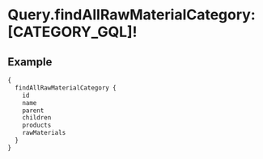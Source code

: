 # Query.findAllRawMaterialCategory: [CATEGORY_GQL]!
            
## Example
```graphql
{
  findAllRawMaterialCategory {
    id
    name
    parent
    children
    products
    rawMaterials
  }
}

```